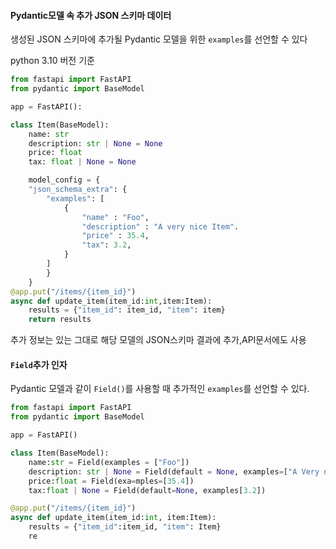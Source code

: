 #### Pydantic모델 속 추가 JSON 스키마 데이터
생성된 JSON 스키마에 추가될 Pydantic 모델을 위한 `examples`를 선언할 수 있다

python 3.10 버전 기준
```python
from fastapi import FastAPI
from pydantic import BaseModel

app = FastAPI():

class Item(BaseModel):
	name: str
	description: str | None = None
	price: float
	tax: float | None = None

	model_config = {
	"json_schema_extra": {
		"examples": [
			{
				"name" : "Foo",
				"description" : "A very nice Item".
				"price" : 35.4,
				"tax": 3.2,
			}
		]
		}
	}
@app.put("/items/{item_id}")
async def update_item(item_id:int,item:Item):
	results = {"item_id": item_id, "item": item}
	return results
```
추가 정보는 있는 그대로 해당 모델의 JSON스키마 결과에 추가,API문서에도 사용

#### `Field`추가 인자
Pydantic 모델과 같이 `Field()`를 사용할 때 추가적인 `examples`를 선언할 수 있다.
```python
from fastapi import FastAPI
from pydantic import BaseModel

app = FastAPI()

class Item(BaseModel):
	name:str = Field(examples = ["Foo"])
	description: str | None = Field(default = None, examples=["A Very nice Item"])
	price:float = Field(exa=mples=[35.4])
	tax:float | None = Field(default=None, examples[3.2])

@app.put("/items/{item_id}")
async def update_item(item_id:int, item:Item):
	results = {"item_id":item_id, "item": Item}
	re

```